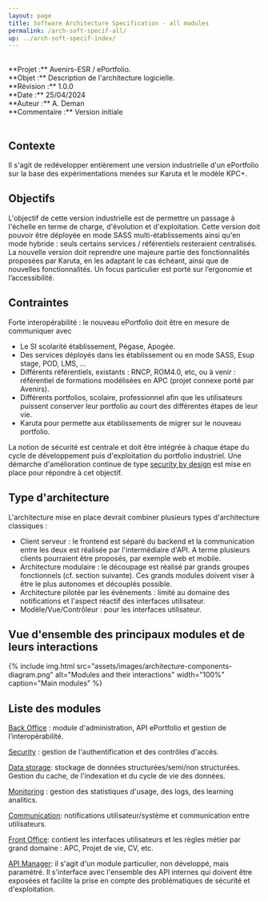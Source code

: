 ```yaml
---
layout: page
title: Software Architecture Specification - all modules
permalink: /arch-soft-specif-all/
up: ../arch-soft-specif-index/
---
```

<br/>
**Projet :** Avenirs-ESR / ePortfolio. <br/>
**Objet :** Description de l'architecture logicielle.<br/>
**Révision :** 1.0.0<br/>
**Date :** 25/04/2024<br/>
**Auteur :** A. Deman<br/>
**Commentaire :** Version initiale<br/>
<br/>

## Contexte
Il s'agit de redévelopper entièrement une version industrielle d'un ePortfolio sur la base des expérimentations menées sur Karuta et le  modèle KPC+. 

## Objectifs
L'objectif de cette version industrielle est de permettre un passage à l'échelle en terme de charge, d'évolution et d'exploitation. 
Cette version doit pouvoir être déployée en mode SASS multi-établissements ainsi qu'en mode hybride : seuls certains services / référentiels resteraient centralisés.
La nouvelle version doit reprendre une majeure partie des fonctionnalités proposées par Karuta, en les adaptant le cas échéant, ainsi que de nouvelles fonctionnalités. Un focus particulier est porté sur l’ergonomie et l’accessibilité.

## Contraintes
Forte interopérabilité : le nouveau ePortfolio doit être en mesure de communiquer avec 
- Le SI scolarité établissement, Pégase, Apogée. 
- Des services déployés dans les établissement ou en mode SASS, Esup stage, POD, LMS, ...
- Différents référentiels, existants : RNCP, ROM4.0, etc, ou à venir : référentiel de formations modélisées en APC (projet connexe porté par Avenirs).
- Différents portfolios, scolaire, professionnel afin que les utilisateurs puissent conserver leur portfolio au court des différentes étapes de leur vie.
- Karuta pour permette aux établissements de migrer sur le nouveau portfolio.
  
La notion de sécurité est centrale et doit être intégrée à chaque étape du cycle de développement puis d'exploitation du portfolio industriel. Une démarche d'amélioration continue de type [security by design](../security-by-design/index.markdown) est mise en place pour répondre à cet objectif.

## Type d'architecture
L'architecture mise en place devrait combiner plusieurs types d'architecture classiques :
- Client serveur : le frontend est séparé du backend et la communication entre les deux est réalisée par l'intermédiaire d'API. A terme plusieurs clients pourraient être proposés, par exemple web et mobile.
- Architecture modulaire : le découpage est réalisé par grands groupes fonctionnels (cf. section suivante). Ces grands modules doivent viser à être le plus autonomes et découplés possible.
- Architecture pilotée par les évènements : limité au domaine des notifications  et l'aspect réactif des interfaces utilisateur.
- Modèle/Vue/Contrôleur : pour les interfaces utilisateur.

## Vue d'ensemble des principaux modules et de leurs interactions

{% include img.html
        src="assets/images/architecture-components-diagram.png"
        alt="Modules and their interactions"
        width="100%"
        caption="Main modules"
%}

## Liste des modules

[Back Office](../arch-soft-specif-back-office) : module d'administration, API ePortfolio et gestion de l’interopérabilité.

[Security](../arch-soft-specif-security) : gestion de l'authentification et des contrôles d'accès.

[Data storage](../arch-soft-specif-storage): stockage de données structurées/semi/non structurées. Gestion du cache, de l'indexation et du cycle de vie des données.

[Monitoring](../arch-soft-specif-monitoring) : gestion des statistiques d'usage, des logs, des learning analitics.

[Communication](../arch-soft-specif-communication): notifications utilisateur/système et communication entre utilisateurs.

[Front Office](../arch-soft-specif-front-office): contient les interfaces utilisateurs et les règles métier par grand domaine : APC, Projet de vie, CV, etc.

[API Manager](../arch-soft-specif-apim): il s'agit d'un module particulier, non développé, mais paramétré. Il s'interface avec l'ensemble des API internes qui doivent être exposées et facilite la prise en compte des problématiques de sécurité et d'exploitation. 



